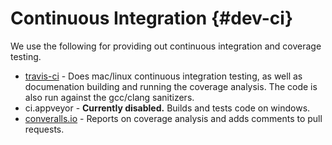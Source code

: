 # Continuous Integration {#dev-ci}

We use the following for providing out continuous integration and coverage testing.

- [travis-ci](https://travis-ci.org/BVE-Reborn/bve-reborn) - Does mac/linux continuous integration testing, as well as documenation building and running the coverage analysis. The code is also run against the gcc/clang sanitizers.
- ci.appveyor - **Currently disabled.** Builds and tests code on windows.
- [converalls.io](https://coveralls.io/github/BVE-Reborn/bve-reborn) - Reports on coverage analysis and adds comments to pull requests.
